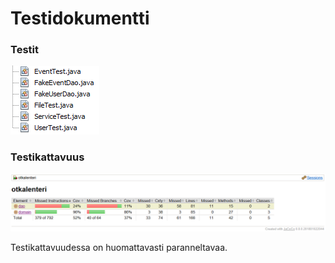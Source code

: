 # Testidokumentti

### Testit
![alt text](https://github.com/014589012/ot-harjoitustyo/blob/master/dokumentointi/kuvat/test2.PNG)

### Testikattavuus
![alt text](https://github.com/014589012/ot-harjoitustyo/blob/master/dokumentointi/kuvat/Test1.PNG)

Testikattavuudessa on huomattavasti paranneltavaa.
